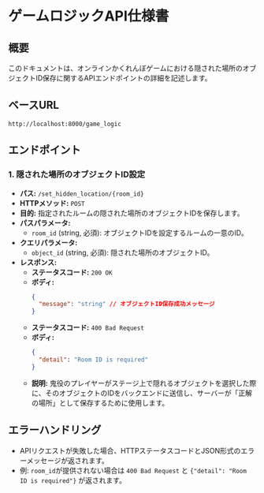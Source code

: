 # ゲームロジックAPI仕様書

## 概要
このドキュメントは、オンラインかくれんぼゲームにおける隠された場所のオブジェクトID保存に関するAPIエンドポイントの詳細を記述します。

## ベースURL
`http://localhost:8000/game_logic`

## エンドポイント

### 1. 隠された場所のオブジェクトID設定
- **パス:** `/set_hidden_location/{room_id}`
- **HTTPメソッド:** `POST`
- **目的:** 指定されたルームの隠された場所のオブジェクトIDを保存します。
- **パスパラメータ:**
    - `room_id` (string, 必須): オブジェクトIDを設定するルームの一意のID。
- **クエリパラメータ:**
    - `object_id` (string, 必須): 隠された場所のオブジェクトID。
- **レスポンス:**
    - **ステータスコード:** `200 OK`
    - **ボディ:**
        ```json
        {
          "message": "string" // オブジェクトID保存成功メッセージ
        }
        ```
    - **ステータスコード:** `400 Bad Request`
    - **ボディ:**
        ```json
        {
          "detail": "Room ID is required"
        }
        ```
    - **説明:** 鬼役のプレイヤーがステージ上で隠れるオブジェクトを選択した際に、そのオブジェクトのIDをバックエンドに送信し、サーバーが「正解の場所」として保存するために使用します。

## エラーハンドリング
- APIリクエストが失敗した場合、HTTPステータスコードとJSON形式のエラーメッセージが返されます。
- 例: `room_id`が提供されない場合は `400 Bad Request` と `{"detail": "Room ID is required"}` が返されます。
